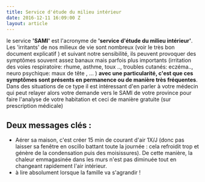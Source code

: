 ```yaml
---
title: Service d'étude du milieu intérieur
date: 2016-12-11 16:09:00 Z
layout: article
---
```


le service **'SAMI'** est l'acronyme de **'service d'étude du milieu intérieur'**. Les 'irritants' de nos milieux de vie sont nombreux (voir le très bon document explicatif ) et suivant notre sensibilité, ils peuvent provoquer des symptômes souvent assez banaux mais parfois plus importants  (irritation des voies respiratoire: rhume, asthme, toux .., troubles cutanés: eczéma.., neuro psychique: maux de tête , ... ) **avec une particularité, c'est que ces symptômes sont présents en permanence ou de manière très fréquentes**. Dans des situations de ce type il est intéressant d'en parler à votre médecin qui peut relayer alors votre demande vers le SAMI de votre province pour faire l'analyse de votre habitation et ceci de manière gratuite (sur prescription médicale) 
          
## Deux messages clés :   

* Aérer sa maison, c'est créer 15 min de courant d'air 1X/J (donc pas laisser sa fenêtre en oscillo battant toute la journée : cela refroidit trop et génère de la condensation puis des moisissures). De cette manière, la chaleur emmagasinée dans les murs n'est pas diminuée tout en changeant rapidement l'air intérieur. 
* à lire absolument lorsque la famille va s'agrandir !